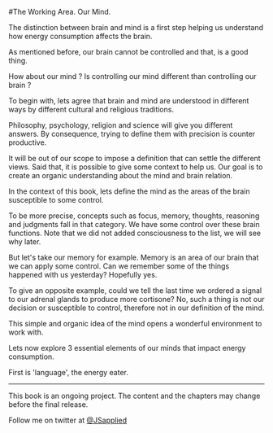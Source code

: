 #The Working Area. Our Mind.

The distinction between brain and mind is a first step helping us understand how energy consumption affects the brain. 

As mentioned before, our brain cannot be controlled and that, is a good thing.

How about our mind ? Is controlling our mind different than controlling our brain ?

To begin with, lets agree that brain and mind are understood in different ways by different cultural and religious traditions. 

Philosophy, psychology, religion and science will give you different answers. By consequence, trying to define them with precision is counter productive.  

It will be out of our scope to impose a definition that can settle the different views. Said that, it is possible to give some context to help us. Our goal is to create an organic understanding about the mind and brain relation.

In the context of this book, lets define the mind as the areas of the brain susceptible to some control.

To be more precise, concepts such as focus, memory, thoughts, reasoning and judgments fall in that category.  We have some control over these brain functions. Note that we did not added consciousness to the list, we will see why later. 

But let's take our memory for example. Memory is an area of our brain that we can apply some control. Can we remember some of the things happened with us yesterday? Hopefully yes.

To give an opposite example, could we tell the last time we ordered a signal to our adrenal glands to produce more cortisone? No, such a thing is not our decision or susceptible to control, therefore not in our definition of the mind.

This simple and organic idea of the mind opens a wonderful environment to work with.

Lets now explore 3 essential elements of our minds that impact energy consumption. 

First is 'language', the energy eater. 

***

This book is an ongoing project. The content and the chapters may change before the final release.

Follow me on twitter at [@JSapplied](https://twitter.com/JSapplied) 